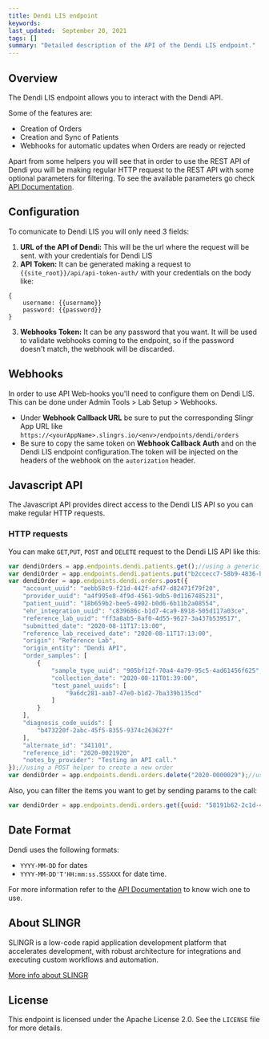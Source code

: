 ```yaml
---
title: Dendi LIS endpoint
keywords: 
last_updated:  September 20, 2021
tags: []
summary: "Detailed description of the API of the Dendi LIS endpoint."
---
```


## Overview

The Dendi LIS endpoint allows you to interact with the Dendi API.

Some of the features are:

- Creation of Orders
- Creation and Sync of Patients
- Webhooks for automatic updates when Orders are ready or rejected

Apart from some helpers you will see that in order to use the REST API of Dendi you will be making regular HTTP request to the REST API with some optional parameters for filtering. 
To see the available parameters go check [API Documentation](https://documenter.getpostman.com/view/12233883/T1Dv9FYf#intro).

## Configuration

To comunicate to Dendi LIS you will only need 3 fields:

1. **URL of the API of Dendi:** This will be the url where the request will be sent.
 with your credentials for Dendi LIS</li>
2. **API Token:** It can be generated making a request to `{{site_root}}/api/api-token-auth/` with your credentials on the body like:
```
{
    username: {{username}}
    password: {{password}}
}
```
3. **Webhooks Token:** It can be any password that you want. It will be used to validate webhooks coming to the endpoint, so if the password doesn't match, the webhook will be discarded.

## Webhooks

 In order to use API Web-hooks you'll need to configure them on Dendi LIS. This can be done under Admin Tools > Lab Setup > Webhooks. 
 - Under **Webhook Callback URL** be sure to put the corresponding Slingr App URL like `https://<yourAppName>.slingrs.io/<env>/endpoints/dendi/orders`
 - Be sure to copy the same token on **Webhook Callback Auth** and on the Dendi LIS endpoint configuration.The token will be injected on the headers of the webhook on the `autorization` header.

## Javascript API

The Javascript API provides direct access to the Dendi LIS API so you can make regular HTTP requests. 

### HTTP requests

You can make `GET`,`PUT`, `POST` and `DELETE` request to the Dendi LIS API like this:

```js
var dendiOrders = app.endpoints.dendi.patients.get();//using a generic GET
var dendiOrder = app.endpoints.dendi.patients.put("b2ccecc7-58b9-4836-b64d-5372bcf82788",{"birth_date": "1980-01-05"});//using a PUT helper that receives the patient uuid and a body with the fields to update
var dendiOrder = app.endpoints.dendi.orders.post({   
    "account_uuid": "aebb58c9-f21d-442f-af47-d82471f79f20",
    "provider_uuid": "a4f995e8-4f9d-4561-9db5-0d1167485231",
    "patient_uuid": "18b659b2-bee5-4902-b0d6-6b11b2a08554",
    "ehr_integration_uuid": "c839686c-b1d7-4ca9-8918-505d117a03ce", 
    "reference_lab_uuid": "ff3a8ab5-8af0-4d55-9627-3a437b539517",
    "submitted_date": "2020-08-11T17:13:00",
    "reference_lab_received_date": "2020-08-11T17:13:00",
    "origin": "Reference Lab",
    "origin_entity": "Dendi API",
    "order_samples": [
        {
            "sample_type_uuid": "905bf12f-70a4-4a79-95c5-4ad61456f625",
            "collection_date": "2020-08-11T01:39:00",
            "test_panel_uuids": [
                "9a6dc281-aab7-47e0-b1d2-7ba339b135cd"
            ]
        }
    ],
    "diagnosis_code_uuids": [
        "b473220f-2abc-45f5-8355-9374c263627f"
    ],
    "alternate_id": "341101",
    "reference_id": "2020-0021920",
    "notes_by_provider": "Testing an API call."    
});//using a POST helper to create a new order
var dendiOrder = app.endpoints.dendi.orders.delete("2020-0000029");//using a DELETE helper that receives the order code
```

Also, you can filter the items you want to get by sending params to the call:

```js
var dendiOrder = app.endpoints.dendi.orders.get({uuid: "58191b62-2c1d-427e-907d-b307446e0c2c"});//using params to filter the results
```

## Date Format

Dendi uses the following formats:  
- `YYYY-MM-DD` for dates
- `YYYY-MM-DD'T'HH:mm:ss.SSSXXX` for date time.

For more information refer to the [API Documentation](https://documenter.getpostman.com/view/12233883/T1Dv9FYf#intro) to know wich one to use.

## About SLINGR

SLINGR is a low-code rapid application development platform that accelerates development, with robust architecture for integrations and executing custom workflows and automation.

[More info about SLINGR](https://slingr.io)

## License

This endpoint is licensed under the Apache License 2.0. See the `LICENSE` file for more details.
